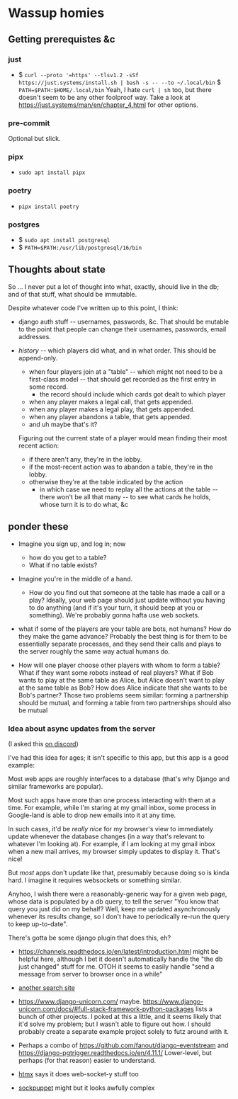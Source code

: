 # Wassup homies

## Getting prerequistes &c

### just
- $ `curl --proto '=https' --tlsv1.2 -sSf https://just.systems/install.sh | bash -s -- --to ~/.local/bin`
  $ `PATH=$PATH:$HOME/.local/bin`
  Yeah, I hate `curl | sh` too, but there doesn't seem to be any other foolproof way.
  Take a look at <https://just.systems/man/en/chapter_4.html> for other options.

### pre-commit
Optional but slick.

### pipx
- `sudo apt install pipx`

### poetry
- `pipx install poetry`

### postgres
- $ `sudo apt install postgresql`
- $ `PATH=$PATH:/usr/lib/postgresql/16/bin`

## Thoughts about state

So ... I never put a lot of thought into what, exactly, should live in the db; and of that stuff, what should be immutable.

Despite whatever code I've written up to this point, I think:

* django auth stuff -- usernames, passwords, &c.  That should be mutable to the point that people can change their usernames, passwords, email addresses.

* *history* -- which players did what, and in what order.  This should be append-only.

  * when four players join at a "table" -- which might not need to be a first-class model -- that should get recorded as the first entry in some record.
    * the record should include which cards got dealt to which player
  * when any player makes a legal call, that gets appended.
  * when any player makes a legal play, that gets appended.
  * when any player abandons a table, that gets appended.
  * and uh maybe that's it?

  Figuring out the current state of a player would mean finding their most recent action:
  * if there aren't any, they're in the lobby.
  * if the most-recent action was to abandon a table, they're in the lobby.
  * otherwise they're at the table indicated by the action
    * in which case we need to replay all the actions at the table -- there won't be all that many -- to see what cards he holds, whose turn it is to do what, &c

## ponder these

* Imagine you sign up, and log in; now

  * how do you get to a table?
  * What if no table exists?

* Imagine you're in the middle of a hand.
  * How do you find out that someone at the table has made a call or a play?
    Ideally, your web page should just update without you having to do anything (and if it's your turn, it should beep at you or something).  We're probably gonna hafta use web sockets.

* what if some of the players are your table are bots, not humans?  How do they make the game advance?
  Probably the best thing is for them to be essentially separate processes, and they send their calls and plays to the server roughly the same way actual humans do.

* How will one player choose other players with whom to form a table?
  What if they want some robots instead of real players?
  What if Bob wants to play at the same table as Alice, but Alice doesn't want to play at the same table as Bob?
  How does Alice indicate that she wants to be Bob's partner?
  Those two problems seem similar: forming a partnership should be mutual, and forming a table from two partnerships should also be mutual

### Idea about async updates from the server

(I asked this [on discord](https://discord.com/channels/856567261900832808/1268956759037579325))

I've had this idea for ages; it isn't specific to this app, but this app is a good example:

Most web apps are roughly interfaces to a database (that's why Django and similar frameworks are popular).

Most such apps have more than one process interacting with them at a time.  For example, while I'm staring at my gmail inbox, some process in Google-land is able to drop new emails into it at any time.

In such cases, it'd be *really nice* for my browser's view to immediately update whenever the database changes (in a way that's relevant to whatever I'm looking at).  For example, if I am looking at my gmail inbox when a new mail arrives, my browser simply updates to display it.  That's nice!

But *most* apps don't update like that, presumably because doing so is kinda hard.  I imagine it requires websockets or something similar.

Anyhoo, I wish there were a reasonably-generic way for a given web page, whose data is populated by a db query, to tell the server "You know that query you just did on my behalf?  Well, keep me updated asynchronously whenever its results change, so I don't have to periodically re-run the query to keep up-to-date".

There's gotta be some django plugin that does this, eh?

- <https://channels.readthedocs.io/en/latest/introduction.html> might be helpful here, although I bet it doesn't automatically handle the "the db just changed" stuff for me.
  OTOH it seems to easily handle "send a message from server to browser once in a while"

- [another search site](https://djangopackages.org/search/?q=chat)

- <https://www.django-unicorn.com/> maybe.
  <https://www.django-unicorn.com/docs/#full-stack-framework-python-packages> lists a bunch of other projects.
  I poked at this a little, and it seems likely that it'd solve my problem; but I wasn't able to figure out how.
  I should probably create a separate example project solely to futz around with it.

- Perhaps a combo of <https://github.com/fanout/django-eventstream> and <https://django-pgtrigger.readthedocs.io/en/4.11.1/>
  Lower-level, but perhaps (for that reason) easier to understand.

- [htmx](https://htmx.org/server-examples/#django) says it does web-socket-y stuff too

- [sockpuppet](https://sockpuppet.argpar.se/) might but it looks awfully complex
